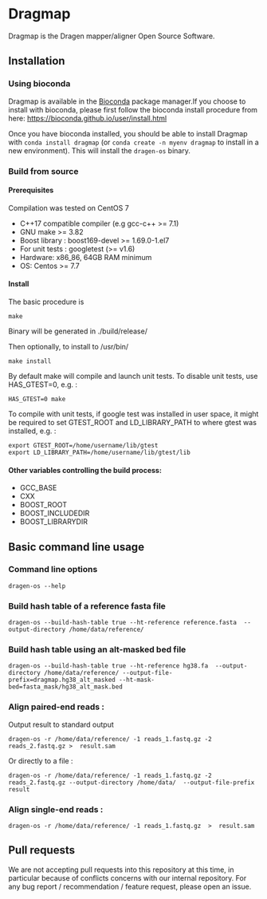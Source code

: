 # Dragmap 

Dragmap is the Dragen mapper/aligner Open Source Software.

## Installation

### Using bioconda

Dragmap is available in the [Bioconda](https://anaconda.org/bioconda/dragmap) package manager.If you choose to install with bioconda, please first follow the bioconda install procedure from here:
https://bioconda.github.io/user/install.html

Once you have bioconda installed, you should be able to install Dragmap with  `conda install dragmap` (or `conda create -n myenv dragmap` to install in a new environment). This will install the `dragen-os` binary.

### Build from source

#### Prerequisites

Compilation was tested on CentOS 7

* C++17 compatible compiler (e.g gcc-c++ >= 7.1)
* GNU make >= 3.82
* Boost library :  boost169-devel >= 1.69.0-1.el7
* For unit tests : googletest (>= v1.6)
* Hardware: x86_86, 64GB RAM minimum
* OS: Centos >= 7.7

#### Install


The basic procedure is

    make

Binary will be generated in ./build/release/


Then optionally, to install to /usr/bin/

    make install



By default make will compile and launch unit tests. To disable unit tests, use HAS_GTEST=0, e.g. :


    HAS_GTEST=0 make


To compile with unit tests, if google test was installed in user space, it might be required to set GTEST_ROOT and LD_LIBRARY_PATH to where gtest was installed, e.g. : 

    export GTEST_ROOT=/home/username/lib/gtest
    export LD_LIBRARY_PATH=/home/username/lib/gtest/lib




#### Other variables controlling the build process:


* GCC_BASE 
* CXX 
* BOOST_ROOT 
* BOOST_INCLUDEDIR 
* BOOST_LIBRARYDIR 





## Basic command line usage 

### Command line options 

    dragen-os --help


### Build hash table of a reference fasta file 

    dragen-os --build-hash-table true --ht-reference reference.fasta  --output-directory /home/data/reference/

### Build hash table using an alt-masked bed file

    dragen-os --build-hash-table true --ht-reference hg38.fa  --output-directory /home/data/reference/ --output-file-prefix=dragmap.hg38_alt_masked --ht-mask-bed=fasta_mask/hg38_alt_mask.bed

### Align paired-end reads :

Output result to standard output 

    dragen-os -r /home/data/reference/ -1 reads_1.fastq.gz -2 reads_2.fastq.gz >  result.sam

Or directly to a file :

    dragen-os -r /home/data/reference/ -1 reads_1.fastq.gz -2 reads_2.fastq.gz --output-directory /home/data/  --output-file-prefix result

### Align single-end reads :

    dragen-os -r /home/data/reference/ -1 reads_1.fastq.gz  >  result.sam


## Pull requests

We are not accepting pull requests into this repository at this time, in particular because of conflicts concerns with our internal repository. For any bug report / recommendation / feature request, please open an issue.
